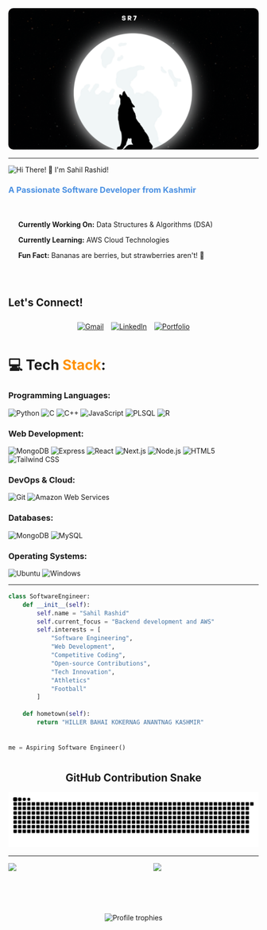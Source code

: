 <!-- Profile Header -->
<img src="wolf.png" alt="wolf" style="border-radius: 10px;"/>
<hr>
  <img
    src="https://readme-typing-svg.herokuapp.com/?font=Righteous&size=35&center=true&vCenter=true&width=500&height=70&duration=2000&color=005270&lines=Hi+There!+🐺;+I'm+Sahil+Rashid!;"
    alt="Hi There! 🐺 I'm Sahil Rashid!"
  />



<h3 style="color:#4A90E2; font-weight: bold;">
    A Passionate Software Developer from Kashmir
</h3>
<!-- About Section -->
<div style="display: flex; align-items: center; gap: 20px; padding: 20px;">
    <div>
        <p><strong>Currently Working On:</strong> Data Structures & Algorithms (DSA)</p>
        <p><strong>Currently Learning:</strong> AWS Cloud Technologies</p>
        <p><strong>Fun Fact:</strong> Bananas are berries, but strawberries aren't! 🍓</p>
    </div>
</div>

<!-- Let's Connect Section -->
<h2  style="margin-top: 40px;">Let's Connect!</h2>

<div style="display: flex; justify-content: center; gap: 15px; padding: 10px;">
    <a href="mailto:srashid_be22@thapar.edu">
        <img src="https://img.shields.io/badge/Gmail-D14836?style=for-the-badge&logo=gmail&logoColor=white" alt="Gmail"/>
    </a>
    <a href="https://linkedin.com/in/sahil-rashid-211304323/" target="_blank">
        <img src="https://img.shields.io/badge/LinkedIn-0077B5?style=for-the-badge&logo=linkedin&logoColor=white" alt="LinkedIn"/>
    </a>
    <a href="https://sahilrashid10.github.io" target="_blank">
        <img src="https://img.shields.io/badge/Portfolio-FF5722?style=for-the-badge&logo=todoist&logoColor=white" alt="Portfolio"/>
    </a>
</div>

<!-- Tech Stack Section -->
<!--<h2 align="center" style="margin-top: 40px;">Tech Stack </h2>

<div style="display: flex; justify-content: center; flex-wrap: wrap; gap: 15px; padding: 20px;">
    <img src="https://skillicons.dev/icons?i=react,bootstrap,mui,html,css,vscode,github,figma,tailwind,git,r" alt="Frontend & Tools"/>
    <img src="https://skillicons.dev/icons?i=nodejs,python,javascript,typescript,express,mongodb,c,mysql" alt="Backend & Languages"/>
</div>
-->
# 💻 Tech <span style="color:#FF9100">Stack</span>:

### **Programming Languages:**
![Python](https://img.shields.io/badge/python-3670A0?style=for-the-badge&logo=python&logoColor=ffdd54) ![C](https://img.shields.io/badge/c-%2300599C.svg?style=for-the-badge&logo=c&logoColor=white) ![C++](https://img.shields.io/badge/c++-%2300599C.svg?style=for-the-badge&logo=c%2B%2B&logoColor=white) ![JavaScript](https://img.shields.io/badge/javascript-%23323330.svg?style=for-the-badge&logo=javascript&logoColor=%23F7DF1E) ![PLSQL](https://img.shields.io/badge/PLSQL-F80000?style=for-the-badge&logo=oracle&logoColor=black) ![R](https://img.shields.io/badge/R-276DC3?style=for-the-badge&logo=r&logoColor=white)

### **Web Development:**
![MongoDB](https://img.shields.io/badge/MongoDB-4EA94B?style=for-the-badge&logo=mongodb&logoColor=white) 
![Express](https://img.shields.io/badge/Express-000000?style=for-the-badge&logo=express&logoColor=white) 
![React](https://img.shields.io/badge/React-20232A?style=for-the-badge&logo=react&logoColor=61DAFB) 
![Next.js](https://img.shields.io/badge/Next.js-000000?style=for-the-badge&logo=next.js&logoColor=white) 
![Node.js](https://img.shields.io/badge/Node.js-339933?style=for-the-badge&logo=nodedotjs&logoColor=white)
![HTML5](https://img.shields.io/badge/HTML5-E34F26?style=for-the-badge&logo=html5&logoColor=white)
![Tailwind CSS](https://img.shields.io/badge/Tailwind_CSS-38B2AC?style=for-the-badge&logo=tailwind-css&logoColor=white)

<!--
### **Data Science:**
![Pandas](https://img.shields.io/badge/pandas-150458.svg?style=for-the-badge&logo=pandas&logoColor=white) ![NumPy](https://img.shields.io/badge/numpy-013243.svg?style=for-the-badge&logo=numpy&logoColor=white)
-->
### **DevOps & Cloud:**
![Git](https://img.shields.io/badge/git-%23F05033.svg?style=for-the-badge&logo=git&logoColor=white) ![Amazon Web Services](https://img.shields.io/badge/AWS-FF9900.svg?style=for-the-badge&logo=Amazon_AWS&logoColor=white)<!-- ![CloudFlare](https://img.shields.io/badge/Cloudflare-F38020?style=for-the-badge&logo=Cloudflare&logoColor=white)-->

### **Databases:**
![MongoDB](https://img.shields.io/badge/MongoDB-4EA94B?style=for-the-badge&logo=mongodb&logoColor=white) ![MySQL](https://img.shields.io/badge/MySQL-005C84?style=for-the-badge&logo=mysql&logoColor=white) <!--![PostgreSQL](https://img.shields.io/badge/PostgreSQL-316192?style=for-the-badge&logo=postgresql&logoColor=white) -->

### **Operating Systems:**
![Ubuntu](https://img.shields.io/badge/Ubuntu-E95420?style=for-the-badge&logo=ubuntu&logoColor=white) ![Windows](https://img.shields.io/badge/Windows-0078D6?style=for-the-badge&logo=windows&logoColor=white)

---
```python
class SoftwareEngineer:
    def __init__(self):
        self.name = "Sahil Rashid"
        self.current_focus = "Backend development and AWS"
        self.interests = [
            "Software Engineering",
            "Web Development",
            "Competitive Coding",
            "Open-source Contributions",
            "Tech Innovation",
            "Athletics"
            "Football"
        ]
    
    def hometown(self):
        return "HILLER BAHAI KOKERNAG ANANTNAG KASHMIR" 
    

me = Aspiring Software Engineer()
```

<!-- GitHub Contribution Snake -->
<h2 align="center" style="margin-top: 40px;"> GitHub Contribution Snake </h2>

<div align="center">
    <img src="https://github.com/sahilrashid10/sahilrashid10/blob/output/github-snake-dark.svg" alt="GitHub Contribution Snake"/>
</div>
<hr>

<!-- GitHub Stats -->
<!--<h2 align="center" style="margin-top: 40px;"> GitHub Stats </h2>

<div align="center" style="display: flex; flex-wrap: wrap; justify-content: center; gap: 20px; padding: 20px;">
    <img width=390 src="https://github-readme-streak-stats-salesp07.vercel.app/?user=sahilrashid10&count_private=true&theme=react&border_radius=10" alt="GitHub Streak Stats"/>
    <img width=390 src="https://github-readme-stats-salesp07.vercel.app/api?username=sahilrashid10&count_private=true&show_icons=true&theme=react&rank_icon=github&border_radius=10" alt="GitHub Stats"/>
</div>

<div align="center">
    <img width=325 src="https://github-readme-stats-salesp07.vercel.app/api/top-langs/?username=sahilrashid10&hide=HTML&langs_count=8&layout=compact&theme=react&border_radius=10&size_weight=0.5&count_weight=0.5&exclude_repo=github-readme-stats" alt="Top Languages"/>
</div>  
-->
<!-- GitHub Stats and Top Languages -->
<!-- GitHub Stats and Top Languages -->
<div>
<img align="left" width="47%" src="https://bakamitai.vercel.app/api?username=sahilrashid10&show_icons=true&theme=tokyonight&include_all_commits=true&count_private=true"/>
<img align="right" width="42%" src="https://github-readme-stats.vercel.app/api/top-langs/?username=sahilrashid10&hide_progress=true&show_icons=true&theme=tokyonight&layout=compact"/>
</div>
<br><br><br>
<div style="margin-top: 10%; text-align: center;">
  <img
    src="https://github-profile-trophy.vercel.app/?username=sahilrashid10&no-frame=true&theme=gruvbox&row=1&column=10"
    style="display: inline-block; max-width: 90%; margin-bottom: 2rem;"
    alt="Profile trophies"
  />
</div>

<div style="text-align: center; margin-top: 3rem;">
<!--
  <h4>Leetcode grind</h4>
  <img
    src="https://leetcard.jacoblin.cool/sahilrashid10?theme=catppuccinMocha&font=Archivo"
    alt="Sahil :: Leetcode"
    style="display: inline-block; width: 320px; margin-top: 1rem;"
  />
</div>
-->

<!-- Clear floats to push the div below both images 
<div style="clear: both; margin-top: 20px;" align="center">
    <img src="https://visitor-badge.laobi.icu/badge?page_id=sahilrashid10.sahilrashid10" alt="Profile Views"/>
</div>

